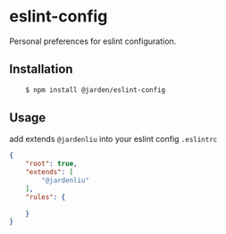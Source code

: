 # eslint-config
Personal preferences for eslint configuration.

## Installation

```bash
    $ npm install @jarden/eslint-config
```

## Usage

add extends `@jardenliu` into your eslint config `.eslintrc`

```json
{
    "root": true,
    "extends": [
        "@jardenliu"
    ],
    "rules": {
        
    }
}
```